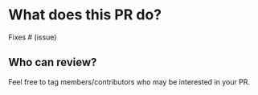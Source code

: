 # What does this PR do?

<!--
Thank you for submitting a PR to improve our notebooks!

Someone will review your PR shortly (see the section "Who can review?" below to tag some potential reviewers). They may suggest changes to make the code even better. If no one reviewed your PR after a week has passed, don't hesitate to post a new comment @-mentioning the same persons---sometimes notifications get lost.

Note: the notebooks in the `course` and `transformers_doc` directories are auto-generated, so are best fixed at their source. Instead, follows the instructions below for these notebooks:

- `course`: Create a post on our forums and tag @lewtun (https://discuss.huggingface.co/c/course/20)
- `transformers_doc`: Open a PR directly on the `transformers` repo (https://github.com/huggingface/transformers)

-->

<!-- Remove if not applicable -->


Fixes # (issue)

## Who can review?

Feel free to tag members/contributors who may be interested in your PR.

<!-- Your PR will be replied to more quickly if you can figure out the right person to tag with @

 If you know how to use git blame, that is the easiest way, otherwise, here is a rough guide of **who to tag**.
 Please tag fewer than 2 people.


`examples`:

- PyTorch NLP & Accelerate: @sgugger
- Computer vision: @NielsRogge
- Speech: @anton-l and @patrickvonplaten
- TensorFlow: @Rocketknight1 and @gante
- ONNX: @lewtun
- Tokenizers: @n1t0, @Narsil
- Benchmarks: @patrickvonplaten

`huggingface_hub`: @muellerzr and @LysandreJik 

`longform_qa`: @yjernite

`sagemaker`: @philschmid

 -->
